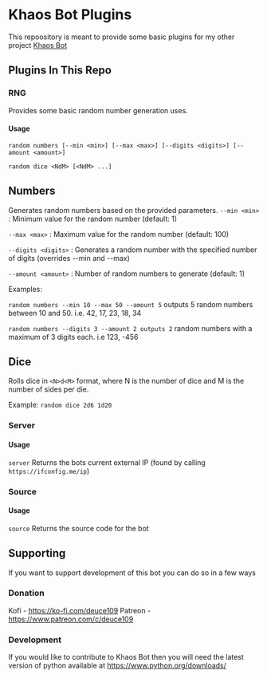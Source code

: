 # Khaos Bot Plugins

This repoository is meant to provide some basic plugins for my other project [Khaos Bot](https://github.com/deuce109/khaos-bot)

## Plugins In This Repo

### RNG

Provides some basic random number generation uses.

#### Usage 
`random numbers [--min <min>] [--max <max>] [--digits <digits>] [--amount <amount>]`

`random dice <NdM> [<NdM> ...]`

## Numbers
Generates random numbers based on the provided parameters.
`--min <min>` : Minimum value for the random number (default: 1)

`--max <max>` : Maximum value for the random number (default: 100)

`--digits <digits>` : Generates a random number with the specified number of digits (overrides --min and --max)

`--amount <amount>` : Number of random numbers to generate (default: 1)

Examples:

`random numbers --min 10 --max 50 --amount 5` outputs 5 random numbers between 10 and 50. i.e. 42, 17, 23, 18, 34

`random numbers --digits 3 --amount 2 outputs 2` random numbers with a maximum of 3 digits each. i.e 123, -456

## Dice
Rolls dice in `<N>d<M>` format, where N is the number of dice and M is the number of sides per die.

Example: `random dice 2d6 1d20`

### Server

#### Usage
`server` Returns the bots current external IP (found by calling `https://ifconfig.me/ip`)

### Source
#### Usage
`source` Returns the source code for the bot

## Supporting
If you want to support development of this bot you can do so in a few ways
### Donation
Kofi - https://ko-fi.com/deuce109
Patreon - https://www.patreon.com/c/deuce109
### Development
If you would like to contribute to Khaos Bot then you will need the latest version of python available at https://www.python.org/downloads/
